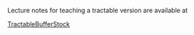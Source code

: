 Lecture notes for teaching a tractable version are available at

[TractableBufferStock](https://llorracc.github.io/BufferStockTractable/)
